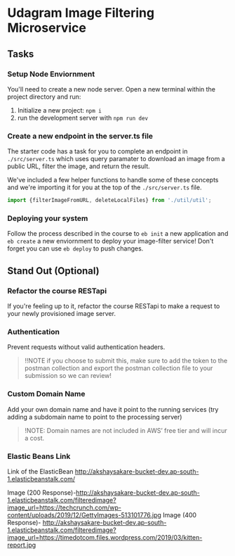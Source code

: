 # Udagram Image Filtering Microservice

## Tasks

### Setup Node Enviornment

You'll need to create a new node server. Open a new terminal within the project directory and run:

1. Initialize a new project: `npm i`
2. run the development server with `npm run dev`

### Create a new endpoint in the server.ts file

The starter code has a task for you to complete an endpoint in `./src/server.ts` which uses query paramater to download an image from a public URL, filter the image, and return the result.

We've included a few helper functions to handle some of these concepts and we're importing it for you at the top of the `./src/server.ts`  file.

```typescript
import {filterImageFromURL, deleteLocalFiles} from './util/util';
```

### Deploying your system

Follow the process described in the course to `eb init` a new application and `eb create` a new enviornment to deploy your image-filter service! Don't forget you can use `eb deploy` to push changes.

## Stand Out (Optional)

### Refactor the course RESTapi

If you're feeling up to it, refactor the course RESTapi to make a request to your newly provisioned image server.

### Authentication

Prevent requests without valid authentication headers.
> !!NOTE if you choose to submit this, make sure to add the token to the postman collection and export the postman collection file to your submission so we can review!

### Custom Domain Name

Add your own domain name and have it point to the running services (try adding a subdomain name to point to the processing server)
> !NOTE: Domain names are not included in AWS’ free tier and will incur a cost.

###  Elastic Beans Link 
 Link of the ElasticBean http://akshaysakare-bucket-dev.ap-south-1.elasticbeanstalk.com/

 Image (200 Response)-http://akshaysakare-bucket-dev.ap-south-1.elasticbeanstalk.com/filteredimage?image_url=https://techcrunch.com/wp-content/uploads/2019/12/GettyImages-513101776.jpg
 Image (400 Response)-
http://akshaysakare-bucket-dev.ap-south-1.elasticbeanstalk.com/filteredimage?image_url=https://timedotcom.files.wordpress.com/2019/03/kitten-report.jpg
